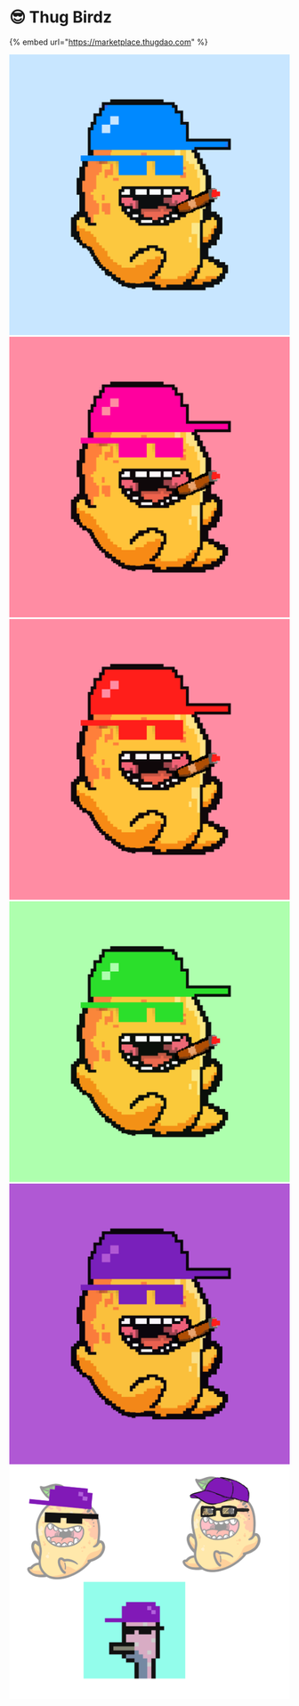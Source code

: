 # 😎 Thug Birdz

{% embed url="https://marketplace.thugdao.com" %}

![](<../../.gitbook/assets/image (6) (1) (1) (1) (1).png>)![](<../../.gitbook/assets/image (10) (1) (1).png>)![](<../../.gitbook/assets/image (8) (1) (1).png>)![](<../../.gitbook/assets/image (7) (1) (1) (1) (1) (1) (1).png>)![](<../../.gitbook/assets/image (1) (1).png>)![](<../../.gitbook/assets/image (5) (1).png>)

